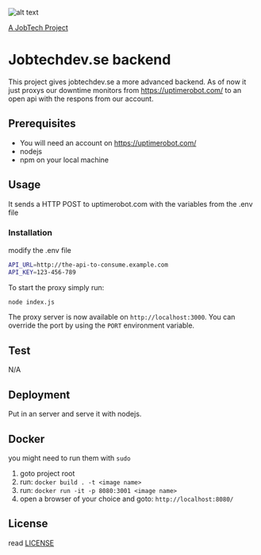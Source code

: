 ![alt text][logo]

[logo]: https://github.com/MagnumOpuses/project-meta/blob/master/img/jobtechdev_black.png "JobTech dev logo"
[A JobTech Project]( https://www.jobtechdev.se)
# Jobtechdev.se backend

This project gives jobtechdev.se a more advanced backend. 
As of now it just proxys our downtime monitors from https://uptimerobot.com/ to an open api with the respons from our account. 

## Prerequisites

* You will need an account on https://uptimerobot.com/
* nodejs 
* npm on your local machine

## Usage

It sends a HTTP POST to uptimerobot.com with the variables from the .env file


### Installation

modify the .env file

```bash
API_URL=http://the-api-to-consume.example.com
API_KEY=123-456-789
```

To start the proxy simply run:

```bash
node index.js
```

The proxy server is now available on `http://localhost:3000`. You can override the port
by using the `PORT` environment variable.

## Test

N/A 

## Deployment 

Put in an server and serve it with nodejs. 

## Docker
you might need to run them with `sudo`

1. goto project root
2. run: `docker build . -t <image name>`
3. run: `docker run -it -p 8080:3001 <image name>`
4. open a browser of your choice and goto: `http://localhost:8080/`

## License

read [LICENSE](LICENSE)

